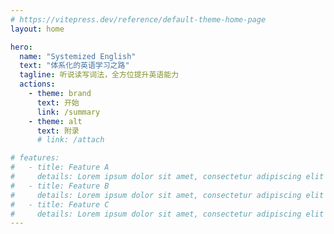```yaml
---
# https://vitepress.dev/reference/default-theme-home-page
layout: home

hero:
  name: "Systemized English"
  text: "体系化的英语学习之路"
  tagline: 听说读写词法，全方位提升英语能力
  actions:
    - theme: brand
      text: 开始
      link: /summary
    - theme: alt
      text: 附录
      # link: /attach

# features:
#   - title: Feature A
#     details: Lorem ipsum dolor sit amet, consectetur adipiscing elit
#   - title: Feature B
#     details: Lorem ipsum dolor sit amet, consectetur adipiscing elit
#   - title: Feature C
#     details: Lorem ipsum dolor sit amet, consectetur adipiscing elit
---
```


